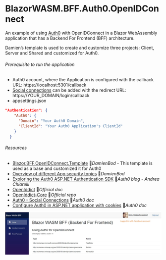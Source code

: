 # BlazorWASM.BFF.Auth0.OpenIDConnect

An example of using [Auth0](https://auth0.com) with OpenIDConnect in a Blazor WebAssembly application that has a Backend For Frontend (BFF) architecture.

Damien’s template is used to create and customize three projects: Client, Server and Shared and customized for Auth0.

###### Prerequisite to run the application

- Auth0 account, where the Application is configured with the callback URL: https://localhost:5301/callback
- [Social connections](https://marketplace.auth0.com/features/social-connections) can be added with the redirect URL: https://YOUR_DOMAIN/login/callback
- appsettings.json

```json
"Authentication": {
    "Auth0": {
      "Domain": "Your Auth0 Domain",
      "ClientId": "Your Auth0 Application's ClientId"
    }
  }
```

###### Resources

- [Blazor.BFF.OpenIDConnect.Template](https://github.com/damienbod/Blazor.BFF.OpenIDConnect.Template) 👤*DamienBod* - This template is used as a base and customized it for Auth0
- [Overview of different App security topics](https://github.com/damienbod/aspnetcore-standup-authn-authz) 👤*DamienBod*
- [Exploring the Auth0 ASP.NET Authentication SDK](https://auth0.com/blog/exploring-auth0-aspnet-core-authentication-sdk) 📓*Auth0 blog - Andrea Chiarelli*
- [OpenIddict](https://documentation.openiddict.com) 📓*Official doc*
- [OpenIddict-Core](https://github.com/openiddict/openiddict-core) 👤*Official repo*
- [Auth0 - Social Connections](https://marketplace.auth0.com/features/social-connections) 📓*Auth0 doc*
- [Configure Auth0 in ASP.NET application with cookies](https://auth0.com/docs/quickstart/webapp/aspnet-core) 📓*Auth0 doc*

![Screenshot](Screenshot.JPG)
